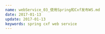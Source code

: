 ```yaml
---
name: webService_03_使用Spring和Cxf发布WS.md
date: 2017-01-13
update: 2017-01-13
keywords: spring cxf web service
---
```

